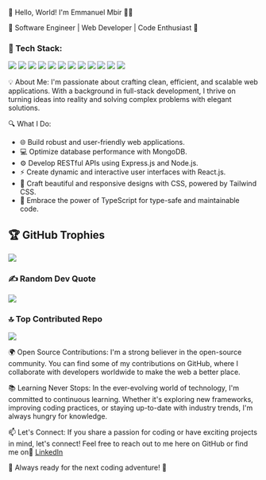 👋 Hello, World! I'm Emmanuel Mbir 👨‍💻

🌟 Software Engineer | Web Developer | Code Enthusiast 🚀

### 🔧 Tech Stack:
<p align="left">
  <img src="https://img.shields.io/badge/MongoDB-4EA94B?style=for-the-badge&logo=mongodb&logoColor=white" />
  <img src="https://img.shields.io/badge/React.js-61DAFB?style=for-the-badge&logo=react&logoColor=black" />
  <img src="https://img.shields.io/badge/Next.js-000000?style=for-the-badge&logo=nextdotjs&logoColor=white" />
  <img src="https://img.shields.io/badge/Express.js-404D59?style=for-the-badge" />
  <img src="https://img.shields.io/badge/Node.js-339933?style=for-the-badge&logo=nodedotjs&logoColor=white" />
  <img src="https://img.shields.io/badge/React Native-20232A?style=for-the-badge&logo=react&logoColor=61DAFB" />
  <img src="https://img.shields.io/badge/MySQL-00758F?style=for-the-badge&logo=mysql&logoColor=white" />
  <img src="https://img.shields.io/badge/PostgreSQL-336791?style=for-the-badge&logo=postgresql&logoColor=white" />
  <img src="https://img.shields.io/badge/JavaScript-F7DF1E?style=for-the-badge&logo=javascript&logoColor=black" />
  <img src="https://img.shields.io/badge/TypeScript-3178C6?style=for-the-badge&logo=typescript&logoColor=white" />
  <img src="https://img.shields.io/badge/CSS3-1572B6?style=for-the-badge&logo=css3&logoColor=white" />
  <img src="https://img.shields.io/badge/Tailwind CSS-06B6D4?style=for-the-badge&logo=tailwindcss&logoColor=white" />
</p>

💡 About Me:
I'm passionate about crafting clean, efficient, and scalable web applications. With a background in full-stack development, I thrive on turning ideas into reality and solving complex problems with elegant solutions.

🔍 What I Do:
- 🌐 Build robust and user-friendly web applications.
- 💻 Optimize database performance with MongoDB.
- ⚙️ Develop RESTful APIs using Express.js and Node.js.
- ⚡ Create dynamic and interactive user interfaces with React.js.
- 🎨 Craft beautiful and responsive designs with CSS, powered by Tailwind CSS.
- 🧰 Embrace the power of TypeScript for type-safe and maintainable code.
  
## 🏆 GitHub Trophies
![](https://github-profile-trophy.vercel.app/?username=embir25&theme=radical&no-frame=false&no-bg=true&margin-w=4)

### ✍️ Random Dev Quote
![](https://quotes-github-readme.vercel.app/api?type=horizontal&theme=radical)

### 🔝 Top Contributed Repo
![](https://github-contributor-stats.vercel.app/api?username=embir25&limit=5&theme=dark&combine_all_yearly_contributions=true)

🌍 Open Source Contributions:
I'm a strong believer in the open-source community. You can find some of my contributions on GitHub, where I collaborate with developers worldwide to make the web a better place.

📚 Learning Never Stops:
In the ever-evolving world of technology, I'm committed to continuous learning. Whether it's exploring new frameworks, improving coding practices, or staying up-to-date with industry trends, I'm always hungry for knowledge.

📫 Let's Connect:
If you share a passion for coding or have exciting projects in mind, let's connect! Feel free to reach out to me here on GitHub or find me on🔗 [LinkedIn](https://www.linkedin.com/in/emmanuel-ehun-mbir-b10816145/)

🚀 Always ready for the next coding adventure! 🚀
